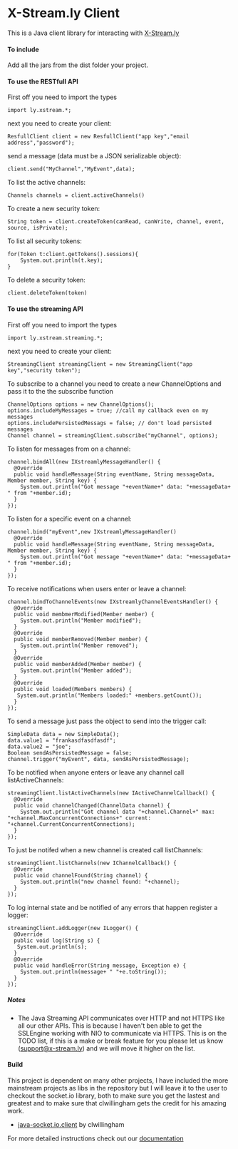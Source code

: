 X-Stream.ly Client
==================

This is a Java client library for interacting with [X-Stream.ly](http://x-stream.ly)


#### To include

Add all the jars from the dist folder your project.


#### To use the RESTfull API

First off you need to import the types

    import ly.xstream.*;


next you need to create your client:

    ResfullClient client = new ResfullClient("app key","email address","password");
  
send a message (data must be a JSON serializable object):

    client.send("MyChannel","MyEvent",data);

To list the active channels:

    Channels channels = client.activeChannels()
  
To create a new security token:

    String token = client.createToken(canRead, canWrite, channel, event, source, isPrivate);
  
To list all security tokens:

    for(Token t:client.getTokens().sessions){
        System.out.println(t.key);
    }
   
To delete a security token:

    client.deleteToken(token)
   

#### To use the streaming API

First off you need to import the types

    import ly.xstream.streaming.*;
 
 next you need to create your client:
 
    StreamingClient streamingClient = new StreamingClient("app key","security token");
    
    
To subscribe to a channel you need to create a new ChannelOptions and pass it to the the subscribe function
    
    ChannelOptions options = new ChannelOptions();
    options.includeMyMessages = true; //call my callback even on my messages
    options.includePersistedMessags = false; // don't load persisted messages
    Channel channel = streamingClient.subscribe("myChannel", options);
    
To listen for messages from on a channel:

    channel.bindAll(new IXstreamlyMessageHandler() {
      @Override
      public void handleMessage(String eventName, String messageData, Member member, String key) {
        System.out.println("Got message "+eventName+" data: "+messageData+ " from "+member.id);
      }
    });
    
To listen for a specific event on a channel:

    channel.bind("myEvent",new IXstreamlyMessageHandler()
      @Override
      public void handleMessage(String eventName, String messageData, Member member, String key) {
        System.out.println("Got message "+eventName+" data: "+messageData+ " from "+member.id);
      }
    });
   
To receive notifications when users enter or leave a channel:

    channel.bindToChannelEvents(new IXstreamlyChannelEventsHandler() {
      @Override
      public void membmerModified(Member member) {
        System.out.println("Member modified");
      }
      @Override
      public void memberRemoved(Member member) {
        System.out.println("Member removed");
      }
      @Override
      public void memberAdded(Member member) {
        System.out.println("Member added");
      }
      @Override
      public void loaded(Members members) {
       System.out.println("Members loaded:" +members.getCount());
      }
    });
    
To send a message just pass the object to send into the trigger call:

    SimpleData data = new SimpleData();
    data.value1 = "frankasdfasdfasdf";
    data.value2 = "joe";
    Boolean sendAsPersistedMessage = false;
    channel.trigger("myEvent", data, sendAsPersistedMessage);
    
To be notified when anyone enters or leave any channel call listActiveChannels:

    streamingClient.listActiveChannels(new IActiveChannelCallback() {
      @Override
      public void channelChanged(ChannelData channel) {
        System.out.println("Got channel data "+channel.Channel+" max: "+channel.MaxConcurrentConnections+" current: "+channel.CurrentConcurrentConnections);	
      }
    });
    
To just be notifed when a new channel is created call listChannels:

    streamingClient.listChannels(new IChannelCallback() {
      @Override
      public void channelFound(String channel) {
        System.out.println("new channel found: "+channel);
      }
    });
    
To log internal state and be notified of any errors that happen register a logger:

    streamingClient.addLogger(new ILogger() {
      @Override
      public void log(String s) {
       System.out.println(s);
      }
      @Override
      public void handleError(String message, Exception e) {
        System.out.println(message+ " "+e.toString());
      }
    });
			
##### Notes

   - The Java Streaming API communicates over HTTP and not HTTPS like all our other APIs.  This is because I haven't ben able to get the
     SSLEngine working with NIO to communicate via HTTPS.  This is on the TODO list, if this is a make or break feature for you please
     let us know (support@x-stream.ly) and we will move it higher on the list.
     
#### Build

This project is dependent on many other projects, I have included the more mainstream projects as libs in the repository but I will
leave it to the user to checkout the socket.io library, both to make sure you get the lastest and greatest and to make sure that
clwillingham gets the credit for his amazing work.

   - [java-socket.io.client](https://github.com/clwillingham/java-socket.io.client) by clwillingham


For more detailed instructions check out our [documentation](http://x-stream.ly/documentation.html)